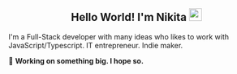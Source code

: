 <h2 align="center">Hello World! I'm Nikita <img src="https://raw.githubusercontent.com/extremecodetv/extremecodetv/master/wave.gif" width="25px"></h2>

I'm a Full-Stack developer with many ideas who likes to work with JavaScript/Typescript. IT entrepreneur. Indie maker. 

🚀 **Working on something big. I hope so.**
